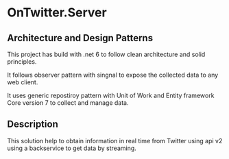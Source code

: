 # OnTwitter.Server

## Architecture and Design Patterns

This project has build with .net 6 to follow clean architecture and solid principles.

It follows observer pattern with singnal to expose the collected data to any web client.

It uses generic repostiroy pattern with Unit of Work and Entity framework Core version 7 to collect and manage data.
 
 ## Description
 
This solution help to obtain information in real time from Twitter using api v2 using a backservice to get data by streaming.


